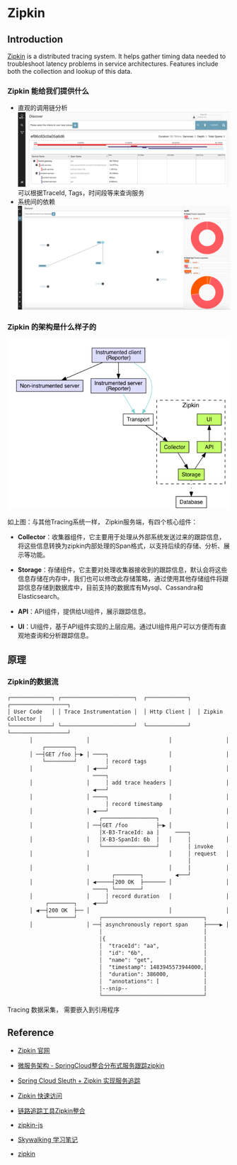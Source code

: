 # Zipkin

## Introduction

[Zipkin][ZipkinGitHubUrl] is a distributed tracing system. It helps gather timing data needed to troubleshoot latency problems in service architectures. Features include both the collection and lookup of this data.

### Zipkin 能给我们提供什么

* 直观的调用链分析
    ![Zipkin Web 示例](images/zipkin-web-ui.png "Zipkin Web 示例")
    可以根据TraceId, Tags，时间段等来查询服务
* 系统间的依赖
    ![依赖图](images/dependency-graph.png)

### Zipkin 的架构是什么样子的

   ![Zipkin架构图](images/zipkin-architure.png)

如上图：与其他Tracing系统一样， Zipkin服务端，有四个核心组件：

* **Collector**：收集器组件，它主要用于处理从外部系统发送过来的跟踪信息，将这些信息转换为zipkin内部处理的Span格式，以支持后续的存储、分析、展示等功能。

* **Storage**：存储组件，它主要对处理收集器接收到的跟踪信息，默认会将这些信息存储在内存中，我们也可以修改此存储策略，通过使用其他存储组件将跟踪信息存储到数据库中，目前支持的数据库有Mysql、Cassandra和Elasticsearch。

* **API**：API组件，提供给UI组件，展示跟踪信息。
* **UI**：UI组件，基于API组件实现的上层应用。通过UI组件用户可以方便而有直观地查询和分析跟踪信息。

## 原理

### Zipkin的数据流

```
┌─────────────┐ ┌───────────────────────┐  ┌─────────────┐  ┌──────────────────┐
│ User Code   │ │ Trace Instrumentation │  │ Http Client │  │ Zipkin Collector │
└─────────────┘ └───────────────────────┘  └─────────────┘  └──────────────────┘
       │                 │                         │                 │
           ┌─────────┐
       │ ──┤GET /foo ├─▶ │ ────┐                   │                 │
           └─────────┘         │ record tags
       │                 │ ◀───┘                   │                 │
                           ────┐
       │                 │     │ add trace headers │                 │
                           ◀───┘
       │                 │ ────┐                   │                 │
                               │ record timestamp
       │                 │ ◀───┘                   │                 │
                             ┌─────────────────┐
       │                 │ ──┤GET /foo         ├─▶ │                 │
                             │X-B3-TraceId: aa │     ────┐
       │                 │   │X-B3-SpanId: 6b  │   │     │           │
                             └─────────────────┘         │ invoke
       │                 │                         │     │ request   │
                                                         │
       │                 │                         │     │           │
                                 ┌────────┐          ◀───┘
       │                 │ ◀─────┤200 OK  ├─────── │                 │
                           ────┐ └────────┘
       │                 │     │ record duration   │                 │
            ┌────────┐     ◀───┘
       │ ◀──┤200 OK  ├── │                         │                 │
            └────────┘       ┌────────────────────────────────┐
       │                 │ ──┤ asynchronously report span     ├────▶ │
                             │                                │
                             │{                               │
                             │  "traceId": "aa",              │
                             │  "id": "6b",                   │
                             │  "name": "get",                │
                             │  "timestamp": 1483945573944000,│
                             │  "duration": 386000,           │
                             │  "annotations": [              │
                             │--snip--                        │
                             └────────────────────────────────┘
```



Tracing 数据采集， 需要嵌入到引用程序

## Reference

* [Zipkin 官网](https://zipkin.io/)

* [微服务架构 - SpringCloud整合分布式服务跟踪zipkin](https://www.cnblogs.com/atcloud/p/10606858.html)

* [Spring Cloud Sleuth + Zipkin 实现服务追踪](https://blog.51cto.com/zero01/2173394)
  
* [Zipkin 快速访问](https://segmentfault.com/a/1190000012342007?utm_source=tag-newest)
  
* [链路追踪工具Zipkin整合](https://www.jianshu.com/p/f177a5e2917f)

* [zipkin-js](https://github.com/openzipkin/zipkin-js)

* [Skywalking 学习笔记](https://juejin.im/post/5ab5b0e26fb9a028e25d7fcb)

* [zipkin](https://blog.csdn.net/qq_27384769/article/details/84965170)

[ZipkinGitHubUrl]:https://github.com/openzipkin/zipkin

